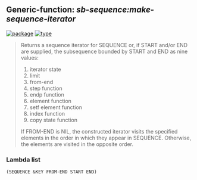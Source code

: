 ## Generic-function: ***sb-sequence:make-sequence-iterator***
[![package](https://img.shields.io/badge/Package-SB--SEQUENCE-5f9ea0.svg?style=social&colorA=999999)](../) [![type](https://img.shields.io/badge/Type-Generic--Function-5f9ea0.svg?style=social&colorA=999999)](../#generic-function) 

> Returns a sequence iterator for SEQUENCE or, if START and/or END
> are supplied, the subsequence bounded by START and END as nine
> values:
> 
> 1. iterator state
> 2. limit
> 3. from-end
> 4. step function
> 5. endp function
> 6. element function
> 7. setf element function
> 8. index function
> 9. copy state function
> 
> If FROM-END is NIL, the constructed iterator visits the specified
> elements in the order in which they appear in SEQUENCE. Otherwise,
> the elements are visited in the opposite order.

### Lambda list
```
(SEQUENCE &KEY FROM-END START END)
```
